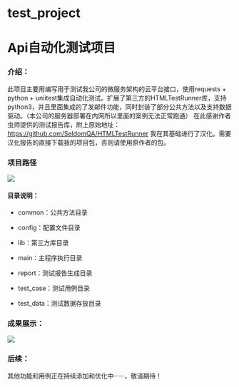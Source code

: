 # test_project
# Api自动化测试项目

### 介绍：

此项目主要用编写用于测试我公司的微服务架构的云平台接口，使用requests + python + uniitest集成自动化测试。扩展了第三方的HTMLTestRunner库，支持python3，并且里面集成的了发邮件功能，同时封装了部分公共方法以及支持数据驱动。（本公司的服务器部署在内网所以里面的案例无法正常跑通）
在此感谢作者虫师提供的测试报告库，附上原始地址：https://github.com/SeldomQA/HTMLTestRunner
我在其基础进行了汉化。需要汉化报告的直接下载我的项目包，否则请使用原作者的包。

### 项目路径

![](https://ftp.bmp.ovh/imgs/2020/12/a4720b715d5af489.png)

#### 目录说明：

* common：公共方法目录

* config：配置文件目录

* lib：第三方库目录

* main：主程序执行目录

* report：测试报告生成目录

* test_case：测试用例目录

* test_data：测试数据存放目录

### 成果展示：

![](https://ftp.bmp.ovh/imgs/2020/12/b52638d5912cdb51.png)



### 后续：

其他功能和用例正在持续添加和优化中······，敬请期待！

